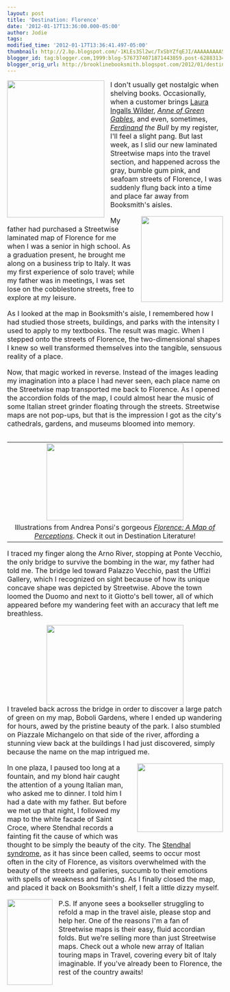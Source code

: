 ```yaml
---
layout: post
title: 'Destination: Florence'
date: '2012-01-17T13:36:00.000-05:00'
author: Jodie
tags: 
modified_time: '2012-01-17T13:36:41.497-05:00'
thumbnail: http://2.bp.blogspot.com/-1KLEs3Sl2wc/TxSbYZfqEJI/AAAAAAAAASk/4R1kicpg0TU/s72-c/florence-a-map-of-perceptions.jpg
blogger_id: tag:blogger.com,1999:blog-5767374071871443859.post-6288313491054378390
blogger_orig_url: http://brooklinebooksmith.blogspot.com/2012/01/destination-florence.html
---
```


<div class="MsoNormal" style="border: currentColor; margin: 0in 0in 0pt;"><a href="http://2.bp.blogspot.com/-1KLEs3Sl2wc/TxSbYZfqEJI/AAAAAAAAASk/4R1kicpg0TU/s1600/florence-a-map-of-perceptions.jpg" imageanchor="1" style="clear: left; cssfloat: left; float: left; margin-bottom: 1em; margin-right: 1em;"><img border="0" height="320" src="http://2.bp.blogspot.com/-1KLEs3Sl2wc/TxSbYZfqEJI/AAAAAAAAASk/4R1kicpg0TU/s320/florence-a-map-of-perceptions.jpg" width="227" /></a><span style="font-size: 12pt; mso-bidi-font-size: 10.0pt;">I don't usually get nostalgic when shelving books. Occasionally, when a customer brings <a href="http://www.brooklinebooksmith-shop.com/book/9780060581817">Laura Ingalls Wilder</a>, <em><a href="http://www.brooklinebooksmith-shop.com/book/9780141321592">Anne of Green Gables</a></em>, and even, sometimes, <em><a href="http://www.brooklinebooksmith-shop.com/book/9780142409527">Ferdinand</a></em> <em>the Bull</em> by my register, I'll feel a slight pang. But last week, as I slid our new laminated Streetwise maps into the travel section, and happened across the gray, bumble gum pink, and seafoam streets of Florence, I was suddenly flung back into a time and place far away from Booksmith's aisles.</span></div><div class="MsoNormal" style="border: currentColor; margin: 0in 0in 0pt;"><br /></div><div class="MsoNormal" style="border: currentColor; margin: 0in 0in 0pt;"><a href="http://4.bp.blogspot.com/-YHQgBnoh420/TxSbSaJ82KI/AAAAAAAAASU/D21VP0ZuusM/s1600/florence-map.jpg" imageanchor="1" style="clear: right; cssfloat: right; float: right; margin-bottom: 1em; margin-left: 1em;"><img border="0" height="200" src="http://4.bp.blogspot.com/-YHQgBnoh420/TxSbSaJ82KI/AAAAAAAAASU/D21VP0ZuusM/s200/florence-map.jpg" width="191" /></a><span style="font-size: 12pt; mso-bidi-font-size: 10.0pt;">My father had purchased a Streetwise laminated map of Florence for me when I was a senior in high school. As a graduation present, he brought me along on a business trip to Italy. It was my first experience of solo travel; while my father was in meetings, I was set lose on the cobblestone streets, free to explore at my leisure. </span></div><div class="MsoNormal" style="border: currentColor; margin: 0in 0in 0pt;"><br /></div><div class="MsoNormal" style="border: currentColor; margin: 0in 0in 0pt;"><span style="font-size: 12pt; mso-bidi-font-size: 10.0pt;">As I looked at the map in Booksmith's aisle, I remembered how I had studied those streets, buildings, and parks with the intensity I used to apply to my textbooks. The result was magic. When I stepped onto the streets of Florence, the two-dimensional shapes I knew so well transformed themselves into the tangible, sensuous reality of a place. </span></div><div class="MsoNormal" style="border: currentColor; margin: 0in 0in 0pt;"><br /></div><span style="font-size: 12pt; mso-bidi-font-size: 10.0pt;">Now, that magic worked in reverse. Instead of the images leading my imagination into a place I had never seen, each place name on the Streetwise map&nbsp;transported me back to Florence. As I opened the accordion folds of the map, I could almost hear the music of some Italian street grinder floating through the streets. Streetwise maps are not pop-ups, but that is the impression I got as the city's cathedrals, gardens, and museums bloomed into memory.</span>﻿﻿ <br /><div class="MsoNormal" style="border: currentColor; margin: 0in 0in 0pt;"><br /></div><table align="center" cellpadding="0" cellspacing="0" class="tr-caption-container" style="margin-left: auto; margin-right: auto; text-align: center;"><tbody><tr><td style="text-align: center;"><a href="http://4.bp.blogspot.com/-j2j2K4uLwAE/TxSbsJjn0nI/AAAAAAAAATE/9B_wEhROVb8/s1600/Ponsi-acquerello%252520duomo_550.jpg" imageanchor="1" style="margin-left: auto; margin-right: auto;"><img border="0" height="180" src="http://4.bp.blogspot.com/-j2j2K4uLwAE/TxSbsJjn0nI/AAAAAAAAATE/9B_wEhROVb8/s320/Ponsi-acquerello%252520duomo_550.jpg" width="320" /></a></td></tr><tr><td class="tr-caption" style="text-align: center;">Illustrations from Andrea Ponsi's gorgeous <em><a href="http://www.brooklinebooksmith-shop.com/book/9780813931814">Florence: A Map of Perceptions</a></em>. Check it out in Destination Literature!</td></tr></tbody></table><div class="MsoNormal" style="border: currentColor; margin: 0in 0in 0pt;"><span style="font-size: 12pt; mso-bidi-font-size: 10.0pt;">I traced my finger along the Arno River, stopping at Ponte Vecchio, the only bridge to survive the bombing in the war, my father had told me. The bridge led toward Palazzo Vecchio, past the Uffizi Gallery, which I recognized on sight because of how its unique concave shape was depicted by Streetwise. Above the town loomed the Duomo and next to it Giotto's bell tower, all of which appeared before my wandering feet with an accuracy that left me breathless. </span></div><div class="MsoNormal" style="border: currentColor; margin: 0in 0in 0pt;"><br /></div><div class="separator" style="border: currentColor; clear: both; text-align: center;"><a href="http://1.bp.blogspot.com/-jyvp7kVv86U/TxSbhu3tjEI/AAAAAAAAAS0/J7d1Ek1lPKs/s1600/presentazionelibro_ponsi.jpg" imageanchor="1" style="margin-left: 1em; margin-right: 1em;"><img border="0" height="186" src="http://1.bp.blogspot.com/-jyvp7kVv86U/TxSbhu3tjEI/AAAAAAAAAS0/J7d1Ek1lPKs/s320/presentazionelibro_ponsi.jpg" width="320" /></a></div><div class="MsoNormal" style="border: currentColor; margin: 0in 0in 0pt;"><span style="font-size: 12pt; mso-bidi-font-size: 10.0pt;">I traveled back across the bridge in order to discover a large patch of green on my map, Boboli Gardens, where I ended up wandering for hours, awed by the pristine beauty of the park. I also stumbled on Piazzale Michangelo on that side of the river, affording a stunning view back at the buildings I had just discovered, simply because the name on the map intrigued me.</span></div><div class="MsoNormal" style="border: currentColor; margin: 0in 0in 0pt;"><br /></div><div class="MsoNormal" style="border: currentColor; margin: 0in 0in 0pt;"><a href="http://4.bp.blogspot.com/-FVYwVFEH_6c/TxSbm18exqI/AAAAAAAAAS8/9SrevKgT3KE/s1600/untitled.png" imageanchor="1" style="clear: right; cssfloat: right; float: right; margin-bottom: 1em; margin-left: 1em;"><img border="0" height="160" src="http://4.bp.blogspot.com/-FVYwVFEH_6c/TxSbm18exqI/AAAAAAAAAS8/9SrevKgT3KE/s200/untitled.png" width="200" /></a><span style="font-size: 12pt; mso-bidi-font-size: 10.0pt;">In one plaza, I paused too long at a fountain, and my blond hair caught the attention of a young Italian man, who asked me to dinner. I told him I had a date with my father. But before we met up that night, I followed my map to the white facade of Saint Croce, where Stendhal records a fainting fit the cause of which was thought to be simply the beauty of the city. The <a href="http://www.frieze.com/issue/article/the_shock_of_the_old/">Stendhal syndrome</a>, as it has since been called, seems to occur most often&nbsp;in the city of Florence, as visitors overwhelmed with the beauty of the streets and galleries, succumb to their emotions with spells of weakness and fainting. As I finally closed the map, and placed it back on Booksmith's shelf, I felt a little dizzy myself.</span></div><div class="MsoNormal" style="border: currentColor; margin: 0in 0in 0pt;"><br /></div><div class="MsoNormal" style="border: currentColor; margin: 0in 0in 0pt;"><a href="http://4.bp.blogspot.com/-C_idjmesYxM/TxSiMOasB3I/AAAAAAAAATM/noucSsHNhW0/s1600/TCI_Italy200k_09_jkt.jpg" imageanchor="1" style="clear: left; cssfloat: left; float: left; margin-bottom: 1em; margin-right: 1em;"><img border="0" height="200" kba="true" src="http://4.bp.blogspot.com/-C_idjmesYxM/TxSiMOasB3I/AAAAAAAAATM/noucSsHNhW0/s200/TCI_Italy200k_09_jkt.jpg" width="106" /></a><span style="font-size: 12pt; mso-bidi-font-size: 10.0pt;">P.S. If anyone sees a bookseller struggling to refold a map in the travel aisle, please stop and help her. One of the reasons I'm a fan of Streetwise maps is their easy, fluid accordian folds. But we're selling more than just Streetwise maps. Check out a whole new array of Italian touring maps in Travel, covering every bit of Italy imaginable. If you've already been to Florence, the rest of the country awaits!</span></div><div class="separator" style="border: currentColor; clear: both; text-align: center;"><br /></div><div class="separator" style="border: currentColor; clear: both; text-align: center;"></div><div class="separator" style="border: currentColor; clear: both; text-align: center;"></div><div class="separator" style="border: currentColor; clear: both; text-align: center;"></div>